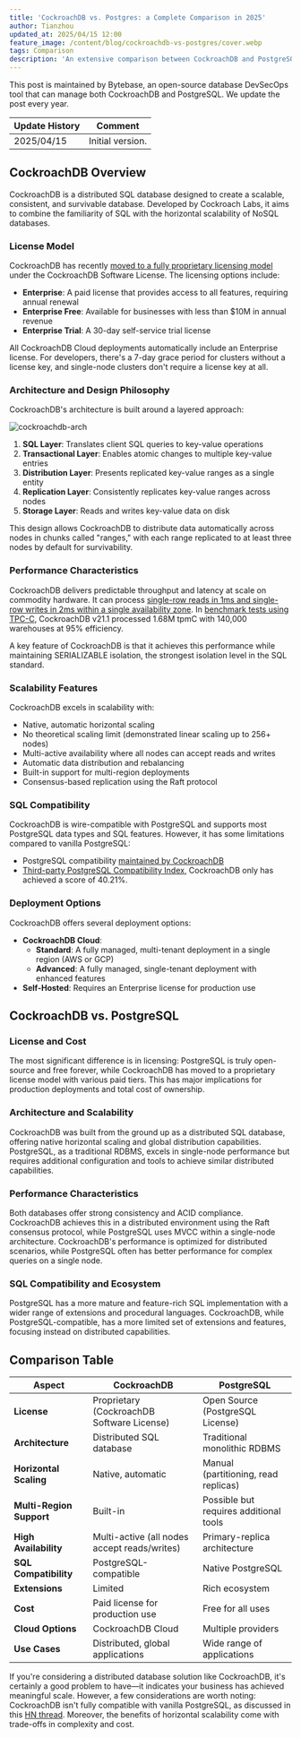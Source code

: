 ```yaml
---
title: 'CockroachDB vs. Postgres: a Complete Comparison in 2025'
author: Tianzhou
updated_at: 2025/04/15 12:00
feature_image: /content/blog/cockroachdb-vs-postgres/cover.webp
tags: Comparison
description: 'An extensive comparison between CockroachDB and PostgreSQL on license, architecture, performance, scalability, compatibility, deployment options.'
---
```


<HintBlock type="info">

This post is maintained by Bytebase, an open-source database DevSecOps tool that can manage both CockroachDB and PostgreSQL. We update the post every year.

</HintBlock>

| Update History | Comment          |
| -------------- | ---------------- |
| 2025/04/15     | Initial version. |

## CockroachDB Overview

CockroachDB is a distributed SQL database designed to create a scalable, consistent, and survivable database. Developed by Cockroach Labs, it aims to combine the familiarity of SQL with the horizontal scalability of NoSQL databases.

### License Model

CockroachDB has recently [moved to a fully proprietary licensing model](https://www.cockroachlabs.com/enterprise-license-update/) under the CockroachDB Software License. The licensing options include:

- **Enterprise**: A paid license that provides access to all features, requiring annual renewal
- **Enterprise Free**: Available for businesses with less than $10M in annual revenue
- **Enterprise Trial**: A 30-day self-service trial license

All CockroachDB Cloud deployments automatically include an Enterprise license. For developers, there's a 7-day grace period for clusters without a license key, and single-node clusters don't require a license key at all.

### Architecture and Design Philosophy

CockroachDB's architecture is built around a layered approach:

![cockroachdb-arch](/content/blog/tidb-vs-cockroachdb/cockroach-arch.webp)

1. **SQL Layer**: Translates client SQL queries to key-value operations
2. **Transactional Layer**: Enables atomic changes to multiple key-value entries
3. **Distribution Layer**: Presents replicated key-value ranges as a single entity
4. **Replication Layer**: Consistently replicates key-value ranges across nodes
5. **Storage Layer**: Reads and writes key-value data on disk

This design allows CockroachDB to distribute data automatically across nodes in chunks called "ranges," with each range replicated to at least three nodes by default for survivability.

### Performance Characteristics

CockroachDB delivers predictable throughput and latency at scale on commodity hardware. It can process [single-row reads in 1ms and single-row writes in 2ms within a single availability zone](https://www.cockroachlabs.com/docs/stable/frequently-asked-questions#when-is-cockroachdb-a-good-choice). In [benchmark tests using TPC-C](https://www.cockroachlabs.com/docs/stable/performance), CockroachDB v21.1 processed 1.68M tpmC with 140,000 warehouses at 95% efficiency.

A key feature of CockroachDB is that it achieves this performance while maintaining SERIALIZABLE isolation, the strongest isolation level in the SQL standard.

### Scalability Features

CockroachDB excels in scalability with:

- Native, automatic horizontal scaling
- No theoretical scaling limit (demonstrated linear scaling up to 256+ nodes)
- Multi-active availability where all nodes can accept reads and writes
- Automatic data distribution and rebalancing
- Built-in support for multi-region deployments
- Consensus-based replication using the Raft protocol

### SQL Compatibility

CockroachDB is wire-compatible with PostgreSQL and supports most PostgreSQL data types and SQL features. However, it has some limitations compared to vanilla PostgreSQL:

- PostgreSQL compatibility [maintained by CockroachDB](https://www.cockroachlabs.com/docs/stable/postgresql-compatibility)
- [Third-party PostgreSQL Compatibility Index](https://github.com/secp256k1-sha256/postgres-compatibility-index), CockroachDB only has achieved a score of 40.21%.

### Deployment Options

CockroachDB offers several deployment options:

- **CockroachDB Cloud**:
  - **Standard**: A fully managed, multi-tenant deployment in a single region (AWS or GCP)
  - **Advanced**: A fully managed, single-tenant deployment with enhanced features
- **Self-Hosted**: Requires an Enterprise license for production use

## CockroachDB vs. PostgreSQL

### License and Cost

The most significant difference is in licensing: PostgreSQL is truly open-source and free forever, while CockroachDB has moved to a proprietary license model with various paid tiers. This has major implications for production deployments and total cost of ownership.

### Architecture and Scalability

CockroachDB was built from the ground up as a distributed SQL database, offering native horizontal scaling and global distribution capabilities. PostgreSQL, as a traditional RDBMS, excels in single-node performance but requires additional configuration and tools to achieve similar distributed capabilities.

### Performance Characteristics

Both databases offer strong consistency and ACID compliance. CockroachDB achieves this in a distributed environment using the Raft consensus protocol, while PostgreSQL uses MVCC within a single-node architecture. CockroachDB's performance is optimized for distributed scenarios, while PostgreSQL often has better performance for complex queries on a single node.

### SQL Compatibility and Ecosystem

PostgreSQL has a more mature and feature-rich SQL implementation with a wider range of extensions and procedural languages. CockroachDB, while PostgreSQL-compatible, has a more limited set of extensions and features, focusing instead on distributed capabilities.

## Comparison Table

| Aspect                   | CockroachDB                                  | PostgreSQL                             |
| ------------------------ | -------------------------------------------- | -------------------------------------- |
| **License**              | Proprietary (CockroachDB Software License)   | Open Source (PostgreSQL License)       |
| **Architecture**         | Distributed SQL database                     | Traditional monolithic RDBMS           |
| **Horizontal Scaling**   | Native, automatic                            | Manual (partitioning, read replicas)   |
| **Multi-Region Support** | Built-in                                     | Possible but requires additional tools |
| **High Availability**    | Multi-active (all nodes accept reads/writes) | Primary-replica architecture           |
| **SQL Compatibility**    | PostgreSQL-compatible                        | Native PostgreSQL                      |
| **Extensions**           | Limited                                      | Rich ecosystem                         |
| **Cost**                 | Paid license for production use              | Free for all uses                      |
| **Cloud Options**        | CockroachDB Cloud                            | Multiple providers                     |
| **Use Cases**            | Distributed, global applications             | Wide range of applications             |

If you're considering a distributed database solution like CockroachDB, it's certainly a good problem to have—it indicates your business has achieved meaningful scale. However, a few considerations are worth noting: CockroachDB isn't fully compatible with vanilla PostgreSQL, as discussed in this [HN thread](https://news.ycombinator.com/item?id=25439878). Moreover, the benefits of horizontal scalability come with trade-offs in complexity and cost.
